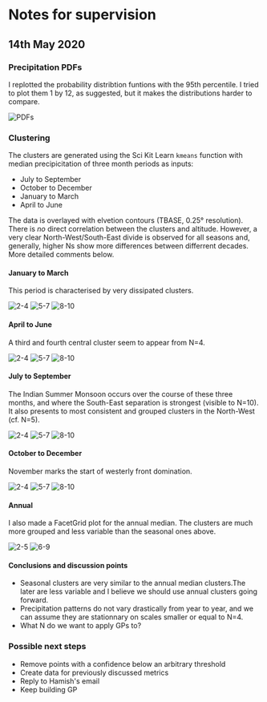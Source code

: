 # Notes for supervision

## 14th May 2020

### Precipitation PDFs

I replotted the probability distribtion funtions with the 95th percentile. I tried to plot them 1 by 12, as suggested, but it makes the distributions harder to compare.

![PDFs](https://dl.dropboxusercontent.com/s/inuuy3yqilus73x/Screenshot%202020-05-13%20at%2022.06.23.png?dl=0)

### Clustering

The clusters are generated using the Sci Kit Learn `kmeans` function with median precipicitation of three month periods as inputs:

* July to September
* October to December
* January to March
* April to June

The data is overlayed with elvetion contours (TBASE, 0.25° resolution). There is _no_ direct correlation between the clusters and altitude. However, a very clear North-West/South-East divide is observed for all seasons and, generally, higher Ns show more differences between differrent decades. More detailed comments below.

#### January to March

This period is characterised by very dissipated clusters.

![2-4](https://dl.dropboxusercontent.com/s/06g01x6ns96r1uv/Screenshot%202020-05-14%20at%2001.13.19.png?dl=0)
![5-7](https://dl.dropboxusercontent.com/s/1tcl3i9fngfe7zh/Screenshot%202020-05-14%20at%2001.13.44.png?dl=0)
![8-10](https://dl.dropboxusercontent.com/s/edh9yen1vk9jmtg/Screenshot%202020-05-14%20at%2001.14.08.png?dl=0)

#### April to June

A third and fourth central cluster seem to appear from N=4.

![2-4](https://dl.dropboxusercontent.com/s/wpqpnqluq7ssvht/Screenshot%202020-05-14%20at%2001.18.56.png?dl=0)
![5-7](https://dl.dropboxusercontent.com/s/ty6bf2076pqh6hf/Screenshot%202020-05-14%20at%2001.19.10.png?dl=0)
![8-10](https://dl.dropboxusercontent.com/s/ik4unpebj49keo6/Screenshot%202020-05-14%20at%2001.19.27.png?dl=0)

#### July to September

The Indian Summer Monsoon occurs over the course of these three months, and where the South-East separation is strongest (visible to N=10). It also presents to most consistent and grouped clusters in the North-West (cf. N=5).

![2-4](https://dl.dropboxusercontent.com/s/r3ndrrz5abwvgms/Screenshot%202020-05-14%20at%2001.05.53.png?dl=0)
![5-7](https://dl.dropboxusercontent.com/s/z3hvau60q95facb/Screenshot%202020-05-14%20at%2001.06.19.png?dl=0)
![8-10](https://dl.dropboxusercontent.com/s/gisah4uh8npj8tf/Screenshot%202020-05-14%20at%2001.06.48.png?dl=0)

#### October to December

November marks the start of westerly front domination.

![2-4](https://dl.dropboxusercontent.com/s/trlrr1fh4evbflh/Screenshot%202020-05-14%20at%2001.25.02.png?dl=0)
![5-7](https://dl.dropboxusercontent.com/s/n90u7v14h2w15zs/Screenshot%202020-05-14%20at%2001.25.15.png?dl=0)
![8-10](https://dl.dropboxusercontent.com/s/kbwsbt5tk9f7tqv/Screenshot%202020-05-14%20at%2001.25.40.png?dl=0)

#### Annual

I also made a FacetGrid plot for the annual median. The clusters are much more grouped and less variable than the seasonal ones above.

![2-5](https://dl.dropboxusercontent.com/s/wjr0gv8mccdtcc4/Screenshot%202020-05-12%20at%2015.34.29.png?dl=0)
![6-9](https://dl.dropboxusercontent.com/s/i11wz98lzrsp6x5/Screenshot%202020-05-12%20at%2015.35.35.png?dl=0)

#### Conclusions and discussion points

* Seasonal clusters are very similar to the annual median clusters.The later are less variable and I believe we should use annual clusters going forward.
* Precipitation patterns do not vary drastically from year to year, and we can assume they are stationnary on scales smaller or equal to N=4.
* What N do we want to apply GPs to?

### Possible next steps

* Remove points with a confidence below an arbitrary threshold
* Create data for previously discussed metrics
* Reply to Hamish's email
* Keep building GP
